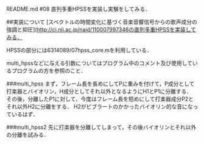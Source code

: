 README.md
#08
直列多重HPSSを実装し実験をしてみる．

##実装について
[スペクトルの時間変化に基づく音楽音響信号からの歌声成分の強調と抑圧](http://ci.nii.ac.jp/naid/110007997346の直列多重HPSSを実装してみる．

HPSSの部分には6314089/07hpss_core.mを利用している．

multi_hpssなどに与える引数についてはプログラム中のコメント及び使用しているプログラムの方を参照のこと．

###multi_hpss
まず，フレーム長を長めにしてPに重みを付けて，P成分として打楽器とバイオリン，H成分としてそれ以外となるようにH1とP1に分離する．
その後，分離したP1に対して，今度はフレーム長を短めにして打楽器成分P2とそれ以外H2に分離をする．
H2がビブラートのかかったバイオリン的な音になっているはず．


###multi_hpss2
先に打楽器を分離してしまって，その後バイオリンとそれ以外の分離を試みる．
